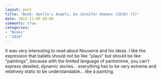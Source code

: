 ```yaml
---
layout: post
title: "Book: Apollo's Angels, by Jennifer Homans (2010) (5)"
date: 2012-11-09 00:00
comments: true
categories:
- "Books"
- "2010"
---
```


It was very interesting to read about Nouverre and his ideas. I
like the expression that ballets should not be like "plays" but
should be like "paintings", because with the limited language of
pantomime, you can't express detailed, dynamic
stories... everything has to be very extreme and relatively static
to be understandable... like a painting.
